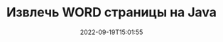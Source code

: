 ---
############################# Static ############################
layout: "auto-gen-merger"
date: 2022-09-19T15:01:55
draft: false
otherformats: csv doc docx dot dotm dotx epub html one pdf ppt rtf vdx xls xps bmp

############################# Head ############################
head_title: "Извлечь WORD страницы на Java"
head_description: "Быстрое извлечение страниц из файла WORD на Java. Сохраните новый документ, содержащий выбранные страницы, с помощью Merger API."

############################# Header ############################
title: "Извлечь WORD страницы на Java"
description: "Извлечь WORD страницы с помощью нескольких строк Java кода."
bg_image: "https://cms.admin.containerize.com/templates/aspose/App_Themes/V3/images/bg/header1.png"
bg_overlay: false
button:
    enable: true
    icon: "fas fa-arrow-down"
    label: "Скачать бесплатную пробную версию"
    link: "https://downloads.groupdocs.com/merger/java"

############################# SubMenu ############################
submenu:
    enable: true

    left:
        img_alt: "GroupDocs.Merger for Java"
        image: "https://cms.admin.containerize.com/templates/groupdocs/images/product-logos/90x90-noborder/groupdocs-merger-java.png"
        product: "GroupDocs.Merger"
        platform: "Java"

    middle:
        button:

            # button loop
            - link: "https://apireference.groupdocs.com/merger/java"
              text: "Справочник по API"

            # button loop
            - link: "https://github.com/groupdocs-merger"
              text: "Примеры кода"

            # button loop
            - link: "https://products.groupdocs.app/merger/family"
              text: "Живые демонстрации"

            # button loop
            - link: "https://purchase.groupdocs.com/pricing/merger/java"
              text: "Цены"

    right:
        link_download: "https://downloads.groupdocs.com/merger"
        link_learn: "https://docs.groupdocs.com/merger/java"
        link_buy: "https://purchase.groupdocs.com"

############################# About ############################
about:
    enable: true
    title: "Кратко о GroupDocs.Merger for Java"
    content: |
        [GroupDocs.Merger for Java](/ru/merger/java/) предоставляет удобное решение для объединения нескольких файлов PDF, Microsoft Office (Word, Excel, PowerPoint, OneNote), OpenDocument, HTML, изображений и многие другие документы в один файл в Java приложениях. GroupDocs.Merger сэкономит вам много усилий, так как вы можете объединять WORD документы - нет необходимости устанавливать какое-либо стороннее программное обеспечение, настольные приложения или плагины. Теперь не нужно тратить время и объединять файлы вручную! Миссия GroupDocs — обеспечить наилучшее качество и упростить рабочие процессы обработки документов.
        
        GroupDocs.Merger API — правильный выбор для корпоративных решений, которым нужны функции извлечения файловых страниц. Эти интерфейсы хорошо поддерживаются во всех основных операционных системах и платформах, включая J2SE 7.0 (1.7), J2SE 8.0 (1.8), Java 10.

############################# Steps ############################
steps:
    enable: true
    title_left: "Извлечь страницы WORD документов на Java"
    content_left: |
        [GroupDocs.Merger for Java](/ru/merger/java/) позволяет разработчикам Java легко извлекать нужные страницы из файла WORD и сохранять его как новый файл, содержащий выбранные страницы, выполнив несколько простых шагов.
        
        * Инициализируйте **ExtractOptions** с номерами страниц, которые должны появиться в результирующем документе.
        * Создайте новый экземпляр **Merger** и передайте ему путь к исходному документу в качестве параметра конструктора.
        * Вызовите метод **extractPages** и передайте объект **ExtractOptions**.
        * Вызовите метод **save** и укажите путь к файлу для сохранения результирующего документа.

    title_right: "Системные Требования"
    content_right: |
        GroupDocs.Merger for Java API поддерживаются на всех основных платформах и операционных системах. Перед выполнением приведенного ниже кода убедитесь, что в вашей системе установлены следующие предварительные компоненты.

        * Операционные системы: Microsoft Windows, Linux, MacOS
        * Среда разработки: NetBeans, IntelliJ IDEA, Eclipse
        * Фреймворки: J2SE 7.0 (1.7), J2SE 8.0 (1.8), Java 10
        * Загрузите последнюю версию GroupDocs.Merger for Java из [Maven](https://repository.groupdocs.com/webapp/#/artifacts/browse/tree/General/repo/com/groupdocs/groupdocs-merger)
         
    code: |
     {{% merger/additional-styles %}}
     {{< merger/code-merger title="Как извлечь страницы WORD документов, используя пример кода Java">}}

        ```java    
        // Извлеките страницы WORD документов с помощью GroupDocs.Merger API
        // Инициализировать класс ExtractOptions с выбранными номерами страниц
        ExtractOptions extractOptions = new ExtractOptions(new int[] { 2, 5 });

        // Создание экземпляра класса Merger с входным параметром WORD документа
        Merger merger = new Merger("input.word");

        // Вызвать метод extractPages и передать ему объект ExtractOptions
        merger.extractPages(extractOptions);
    
        // Вызовите метод save, чтобы сохранить результат с извлеченными страницами.
        merger.save("output.word");
        ```
     {{< /merger/code-merger >}}

############################# Demos ############################
demos:
    enable: true
    title: "Живые демонстрации — извлечение WORD страниц онлайн"
    content: |
       Извлеките страницы WORD документов прямо сейчас, посетив веб-сайт [Живые демонстрации GroupDocs.Merger](https://products.groupdocs.app/splitter/extract-pages/word).
       Живые демонстрации имеют следующие преимущества.
        
############################# About Formats ############################
about_formats:
    enable: true

############################# More Formats ############################
more_formats:
    enable: true
    title: "Извлечение страниц для других форматов документов"
    content: |
        Java API для документов и изображений. Извлеките некоторые страницы документов, указанных ниже.

############################# Back to top ###############################
back_to_top:
    enable: true
---
